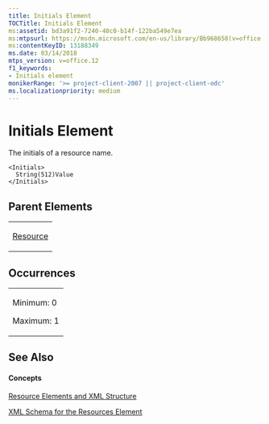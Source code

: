 ```yaml
---
title: Initials Element
TOCTitle: Initials Element
ms:assetid: bd3a91f2-7240-40c0-b14f-122ba549e7ea
ms:mtpsurl: https://msdn.microsoft.com/en-us/library/Bb968658(v=office.12)
ms:contentKeyID: 13188349
ms.date: 03/14/2018
mtps_version: v=office.12
f1_keywords:
- Initials element
monikerRange: '>= project-client-2007 || project-client-odc'
ms.localizationpriority: medium
---
```


# Initials Element




The initials of a resource name.

    <Initials>
      String(512)Value
    </Initials>

## Parent Elements

<table>
<colgroup>
<col style="width: 100%" />
</colgroup>
<tbody>
<tr class="odd">
<td><p><a href="resource-element.md">Resource</a></p></td>
</tr>
</tbody>
</table>

## Occurrences

<table>
<colgroup>
<col style="width: 100%" />
</colgroup>
<tbody>
<tr class="odd">
<td><p>Minimum: 0</p>
<p>Maximum: 1</p></td>
</tr>
</tbody>
</table>

## See Also

#### Concepts

[Resource Elements and XML Structure](resource-elements-and-xml-structure.md)

[XML Schema for the Resources Element](xml-schema-for-the-resources-element.md)

